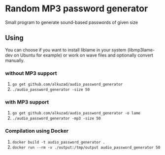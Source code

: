 # Random MP3 password generator

Small program to generate sound-based passwords of given size

## Using

You can choose if you want to install liblame in your system (libmp3lame-dev on Ubuntu for example) or work on wave files and optionally convert manually.

### without MP3 support

1. `go get github.com/alkuzad/audio_password_generator`
2. `./audio_password_generator -size 50`

###  with MP3 support

1. `go get github.com/alkuzad/audio_password_generator -o lame`
2. `./audio_password_generator -mp3 -size 50`

### Compilation using Docker

1. `docker build -t audio_password_generator .`
2. `docker run --rm -v ./output:/tmp/output audio_password_generator 50`
